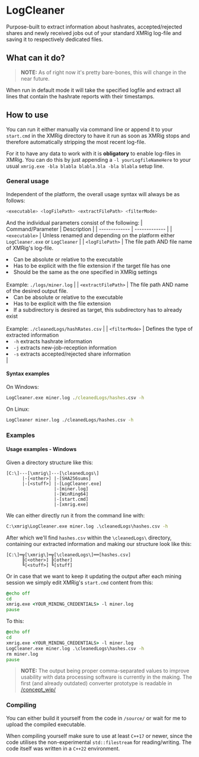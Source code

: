 # LogCleaner
Purpose-built to extract information about hashrates, accepted/rejected shares and newly received jobs out of your standard XMRig log-file and saving it to respectively dedicated files.

## What can it do?
> **NOTE:** As of right now it's pretty bare-bones, this will change in the near future.

When run in default mode it will take the specified logfile and extract all lines that contain the hashrate reports with their timestamps.

## How to use
You can run it either manually via command line or append it to your `start.cmd` in the XMRig directory to have it run as soon as XMRig stops and therefore automatically stripping the most recent log-file.

For it to have any data to work with it is **obligatory** to enable log-files in XMRig. You can do this by just appending a `-l yourLogfileNameHere` to your usual `xmrig.exe -bla blabla blabla.bla -bla blabla` setup line.

### General usage
Independent of the platform, the overall usage syntax will always be as follows:

```.sh
<executable> <logFilePath> <extractFilePath> <filterMode>
```

And the individual parameters consist of the following:
| Command/Parameter  | Description |
| ------------- | ------------- |
| `<executable>`  | Unless renamed and depending on the platform either `LogCleaner.exe` or `LogCleaner`  |
| `<logFilePath>`  | The file path AND file name of XMRig's log-file.<li>Can be absolute or relative to the executable</li><li>Has to be explicit with the file extension if the target file has one</li><li>Should be the same as the one specified in XMRig settings</li><br>Example: `./logs/miner.log`  |
| `<extractFilePath>`  | The file path AND name of the desired output file.<li>Can be absolute or relative to the executable</li><li>Has to be explicit with the file extension</li><li>If a subdirectory is desired as target, this subdirectory has to already exist</li><br>Example: `./cleanedLogs/hashRates.csv`  |
| `<filterMode>`  | Defines the type of extracted information<li>`-h` extracts hashrate information</li><li>`-j` extracts new-job-reception information</li><li>`-s` extracts accepted/rejected share information</li>  |

#### Syntax examples
On Windows:
```.cmd
LogCleaner.exe miner.log ./cleanedLogs/hashes.csv -h
```
On Linux:
```.bash
LogCleaner miner.log ./cleanedLogs/hashes.csv -h
```

### Examples
#### Usage examples - Windows
Given a directory structure like this:
```
[C:\]---[\xmrig\]---[\cleanedLogs\]
      |-[<other>] |-[SHA256sums]
      |-[<stuff>] |-[LogCleaner.exe]
                  |-[miner.log]
                  |-[WinRing64]
                  |-[start.cmd]
                  |-[xmrig.exe]
```
We can either directly run it from the command line with:
```.cmd
C:\xmrig\LogCleaner.exe miner.log .\cleanedLogs\hashes.csv -h
```
After which we'll find `hashes.csv` within the `\cleanedLogs\` directory, containing our extracted information and making our structure look like this:
```
[C:\]═╦[\xmrig\]═╦[\cleanedLogs\]══[hashes.csv]
      ╠[<other>] ╠[other]
      ╚[<stuff>] ╚[stuff]
```

Or in case that we want to keep it updating the output after each mining session we simply edit XMRig's `start.cmd` content from this:
```.cmd
@echo off
cd 
xmrig.exe <YOUR_MINING_CREDENTIALS> -l miner.log
pause
```
To this:
```.cmd
@echo off
cd
xmrig.exe <YOUR_MINING_CREDENTIALS> -l miner.log
LogCleaner.exe miner.log .\cleanedLogs\hashes.csv -h
rm miner.log
pause
```

> **NOTE:** The output being proper comma-separated values to improve usability with data processing software is currently in the making. The first (and already outdated) converter prototype is readable in [/concept_wip/](/concept_wip/)

### Compiling
You can either build it yourself from the code in `/source/` or wait for me to upload the compiled executable.

When compiling yourself make sure to use at least `C++17` or newer, since the code utilises the non-experimental `std::filestream` for reading/writing. The code itself was written in a `C++22` environment.
